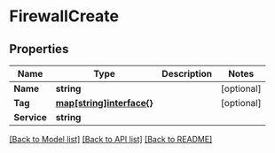 # FirewallCreate

## Properties
Name | Type | Description | Notes
------------ | ------------- | ------------- | -------------
**Name** | **string** |  | [optional] 
**Tag** | [**map[string]interface{}**](.md) |  | [optional] 
**Service** | **string** |  | 

[[Back to Model list]](../README.md#documentation-for-models) [[Back to API list]](../README.md#documentation-for-api-endpoints) [[Back to README]](../README.md)


